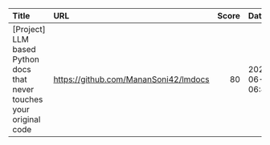 | Title                                                                 | URL                                   |   Score | Date                |
|:----------------------------------------------------------------------|:--------------------------------------|--------:|:--------------------|
| [Project] LLM based Python docs that never touches your original code | https://github.com/MananSoni42/lmdocs |      80 | 2024-06-21 06:44:04 |